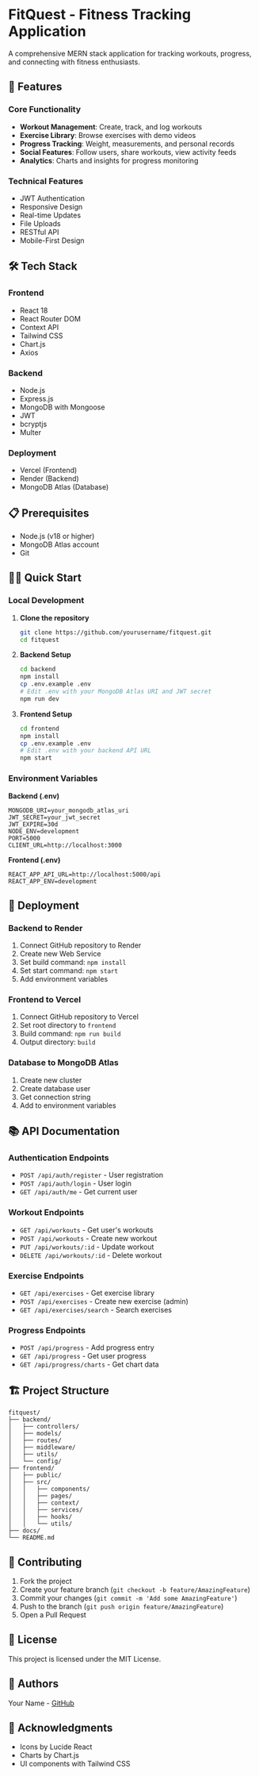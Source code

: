 # FitQuest - Fitness Tracking Application

A comprehensive MERN stack application for tracking workouts, progress, and connecting with fitness enthusiasts.

## 🚀 Features

### Core Functionality
- **Workout Management**: Create, track, and log workouts
- **Exercise Library**: Browse exercises with demo videos
- **Progress Tracking**: Weight, measurements, and personal records
- **Social Features**: Follow users, share workouts, view activity feeds
- **Analytics**: Charts and insights for progress monitoring

### Technical Features
- JWT Authentication
- Responsive Design
- Real-time Updates
- File Uploads
- RESTful API
- Mobile-First Design

## 🛠 Tech Stack

### Frontend
- React 18
- React Router DOM
- Context API
- Tailwind CSS
- Chart.js
- Axios

### Backend
- Node.js
- Express.js
- MongoDB with Mongoose
- JWT
- bcryptjs
- Multer

### Deployment
- Vercel (Frontend)
- Render (Backend)
- MongoDB Atlas (Database)

## 📋 Prerequisites

- Node.js (v18 or higher)
- MongoDB Atlas account
- Git

## 🏃‍♂️ Quick Start

### Local Development

1. **Clone the repository**
   ```bash
   git clone https://github.com/yourusername/fitquest.git
   cd fitquest
   ```

2. **Backend Setup**
   ```bash
   cd backend
   npm install
   cp .env.example .env
   # Edit .env with your MongoDB Atlas URI and JWT secret
   npm run dev
   ```

3. **Frontend Setup**
   ```bash
   cd frontend
   npm install
   cp .env.example .env
   # Edit .env with your backend API URL
   npm start
   ```

### Environment Variables

**Backend (.env)**
```env
MONGODB_URI=your_mongodb_atlas_uri
JWT_SECRET=your_jwt_secret
JWT_EXPIRE=30d
NODE_ENV=development
PORT=5000
CLIENT_URL=http://localhost:3000
```

**Frontend (.env)**
```env
REACT_APP_API_URL=http://localhost:5000/api
REACT_APP_ENV=development
```

## 🚀 Deployment

### Backend to Render
1. Connect GitHub repository to Render
2. Create new Web Service
3. Set build command: `npm install`
4. Set start command: `npm start`
5. Add environment variables

### Frontend to Vercel
1. Connect GitHub repository to Vercel
2. Set root directory to `frontend`
3. Build command: `npm run build`
4. Output directory: `build`

### Database to MongoDB Atlas
1. Create new cluster
2. Create database user
3. Get connection string
4. Add to environment variables

## 📚 API Documentation

### Authentication Endpoints
- `POST /api/auth/register` - User registration
- `POST /api/auth/login` - User login
- `GET /api/auth/me` - Get current user

### Workout Endpoints
- `GET /api/workouts` - Get user's workouts
- `POST /api/workouts` - Create new workout
- `PUT /api/workouts/:id` - Update workout
- `DELETE /api/workouts/:id` - Delete workout

### Exercise Endpoints
- `GET /api/exercises` - Get exercise library
- `POST /api/exercises` - Create new exercise (admin)
- `GET /api/exercises/search` - Search exercises

### Progress Endpoints
- `POST /api/progress` - Add progress entry
- `GET /api/progress` - Get user progress
- `GET /api/progress/charts` - Get chart data

## 🏗 Project Structure

```
fitquest/
├── backend/
│   ├── controllers/
│   ├── models/
│   ├── routes/
│   ├── middleware/
│   ├── utils/
│   └── config/
├── frontend/
│   ├── public/
│   ├── src/
│   │   ├── components/
│   │   ├── pages/
│   │   ├── context/
│   │   ├── services/
│   │   ├── hooks/
│   │   └── utils/
├── docs/
└── README.md
```

## 🤝 Contributing

1. Fork the project
2. Create your feature branch (`git checkout -b feature/AmazingFeature`)
3. Commit your changes (`git commit -m 'Add some AmazingFeature'`)
4. Push to the branch (`git push origin feature/AmazingFeature`)
5. Open a Pull Request

## 📝 License

This project is licensed under the MIT License.

## 👥 Authors

Your Name - [GitHub](https://github.com/yourusername)

## 🙏 Acknowledgments

- Icons by Lucide React
- Charts by Chart.js
- UI components with Tailwind CSS
